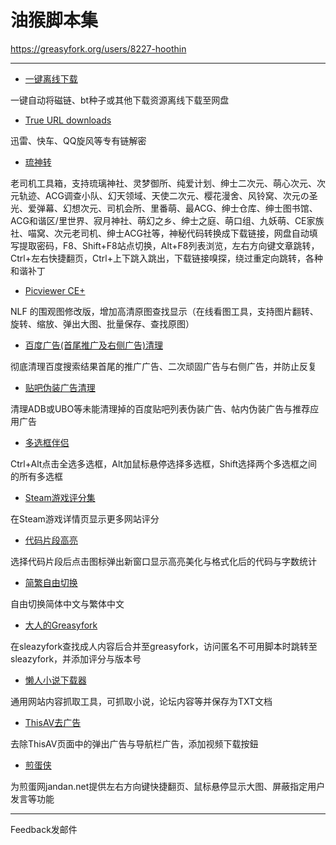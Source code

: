 油猴脚本集
==========================
https://greasyfork.org/users/8227-hoothin

---
+ [一键离线下载](Easy%20offline)

 一键自动将磁链、bt种子或其他下载资源离线下载至网盘
+ [True URL downloads](True%20URL%20downloads)

 迅雷、快车、QQ旋风等专有链解密
+ [琉神转](HacgGodTurn)

 老司机工具箱，支持琉璃神社、灵梦御所、纯爱计划、绅士二次元、萌心次元、次元轨迹、ACG调查小队、幻天领域、天使二次元、樱花漫舍、风铃窝、次元の圣光、爱弹幕、幻想次元、司机会所、里番萌、最ACG、绅士仓库、绅士图书馆、ACG和谐区/里世界、寂月神社、萌幻之乡、绅士之庭、萌口组、九妖萌、CE家族社、喵窝、次元老司机、绅士ACG社等，神秘代码转换成下载链接，网盘自动填写提取密码，F8、Shift+F8站点切换，Alt+F8列表浏览，左右方向键文章跳转，Ctrl+左右快捷翻页，Ctrl+上下跳入跳出，下载链接嗅探，绕过重定向跳转，各种和谐补丁
+ [Picviewer CE+](Picviewer%20CE%2B)

 NLF 的围观图修改版，增加高清原图查找显示（在线看图工具，支持图片翻转、旋转、缩放、弹出大图、批量保存、查找原图）
+ [百度广告(首尾推广及右侧广告)清理](Kill%20Baidu%20AD)

 彻底清理百度搜索结果首尾的推广广告、二次顽固广告与右侧广告，并防止反复
+ [贴吧伪装广告清理](Kill%20TieBa%20AD)

 清理ADB或UBO等未能清理掉的百度贴吧列表伪装广告、帖内伪装广告与推荐应用广告
+ [多选框伴侣](Select%20All%20Checkboxes)

 Ctrl+Alt点击全选多选框，Alt加鼠标悬停选择多选框，Shift选择两个多选框之间的所有多选框
+ [Steam游戏评分集](MoreSteamRatings)

 在Steam游戏详情页显示更多网站评分
+ [代码片段高亮](Highlight%20Every%20Code)

 选择代码片段后点击图标弹出新窗口显示高亮美化与格式化后的代码与字数统计
+ [简繁自由切换](Switch%20Traditional%20Chinese%20and%20Simplified%20Chinese)

 自由切换简体中文与繁体中文
+ [大人的Greasyfork](Greasyfork%20Search%20with%20Sleazyfork%20Results%20include)

 在sleazyfork查找成人内容后合并至greasyfork，访问匿名不可用脚本时跳转至sleazyfork，并添加评分与版本号
+ [懒人小说下载器](DownloadAllContent)

 通用网站内容抓取工具，可抓取小说，论坛内容等并保存为TXT文档
+ [ThisAV去广告](Disable%20AD%20of%20ThisAV)

 去除ThisAV页面中的弹出广告与导航栏广告，添加视频下载按鈕
+ [煎蛋侠](JiandanHero)

 为煎蛋网jandan.net提供左右方向键快捷翻页、鼠标悬停显示大图、屏蔽指定用户发言等功能

---
 Feedback发邮件